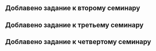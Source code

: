 ## Доблавено задание к второму семинару 
## Доблавено задание к третьему семинару
## Доблавено задание к четвертому семинару 

